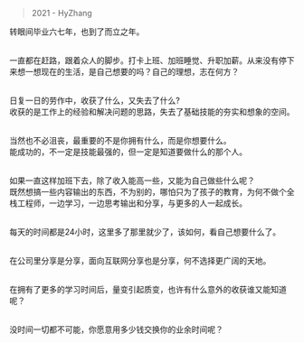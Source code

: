 > 2021 - HyZhang

转眼间毕业六七年，也到了而立之年。</br></br>

一直都在赶路，跟着众人的脚步。打卡上班、加班睡觉、升职加薪。从来没有停下来想一想现在的生活，是自己想要的吗？自己的理想，志在何方？</br></br>

日复一日的劳作中，收获了什么，又失去了什么?</br>
收获的是工作上的经验和解决问题的思路，失去了基础技能的夯实和想象的空间。</br></br>

当然也不必沮丧，最重要的不是你拥有什么，而是你想要什么。</br>
能成功的，不一定是技能最强的，但一定是知道要做什么的那个人。</br></br>

如果一直这样加班下去，除了收入能高一些，又能为自己做些什么呢？</br>
既然想搞一些内容输出的东西，不为别的，哪怕只为了孩子的教育，为何不做个全栈工程师，一边学习，一边思考输出和分享，与更多的人一起成长。</br></br>

每天的时间都是24小时，这里多了那里就少了，该如何，看自己想要什么了。</br></br>

在公司里分享是分享，面向互联网分享也是分享，何不选择更广阔的天地。</br></br>

在拥有了更多的学习时间后，量变引起质变，也许有什么意外的收获谁又能知道呢？</br></br>

没时间一切都不可能，你愿意用多少钱交换你的业余时间呢？